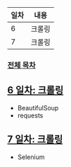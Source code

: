 
| 일차 | 내용 |
| --- | :-: |
| 6 | 크롤링 |
| 7 | 크롤링 |

### [전체 목차](../README.md)

[6 일차: 크롤링](./06_크롤링.md)
-

- BeautifulSoup
- requests

[7 일차: 크롤링](./07_크롤링.md)
-

- Selenium
